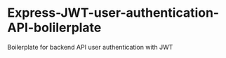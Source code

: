 # Express-JWT-user-authentication-API-bolilerplate
Boilerplate for backend API user authentication with JWT
